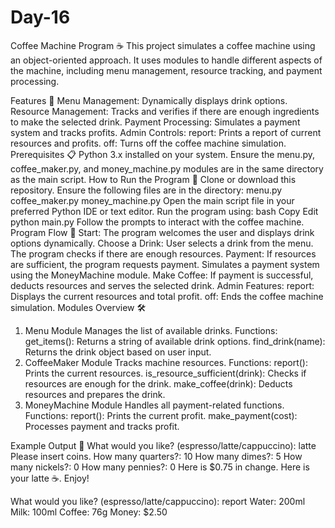 # Day-16
Coffee Machine Program ☕
This project simulates a coffee machine using an object-oriented approach. It uses modules to handle different aspects of the machine, including menu management, resource tracking, and payment processing.

Features 🌟
Menu Management: Dynamically displays drink options.
Resource Management: Tracks and verifies if there are enough ingredients to make the selected drink.
Payment Processing: Simulates a payment system and tracks profits.
Admin Controls:
report: Prints a report of current resources and profits.
off: Turns off the coffee machine simulation.
Prerequisites 📋
Python 3.x installed on your system.
Ensure the menu.py, coffee_maker.py, and money_machine.py modules are in the same directory as the main script.
How to Run the Program 🚀
Clone or download this repository.
Ensure the following files are in the directory:
menu.py
coffee_maker.py
money_machine.py
Open the main script file in your preferred Python IDE or text editor.
Run the program using:
bash
Copy
Edit
python main.py
Follow the prompts to interact with the coffee machine.
Program Flow 🔄
Start: The program welcomes the user and displays drink options dynamically.
Choose a Drink:
User selects a drink from the menu.
The program checks if there are enough resources.
Payment:
If resources are sufficient, the program requests payment.
Simulates a payment system using the MoneyMachine module.
Make Coffee:
If payment is successful, deducts resources and serves the selected drink.
Admin Features:
report: Displays the current resources and total profit.
off: Ends the coffee machine simulation.
Modules Overview 🛠️
1. Menu Module
Manages the list of available drinks.
Functions:
get_items(): Returns a string of available drink options.
find_drink(name): Returns the drink object based on user input.
2. CoffeeMaker Module
Tracks machine resources.
Functions:
report(): Prints the current resources.
is_resource_sufficient(drink): Checks if resources are enough for the drink.
make_coffee(drink): Deducts resources and prepares the drink.
3. MoneyMachine Module
Handles all payment-related functions.
Functions:
report(): Prints the current profit.
make_payment(cost): Processes payment and tracks profit.


Example Output 📖
What would you like? (espresso/latte/cappuccino): latte
Please insert coins.
How many quarters?: 10
How many dimes?: 5
How many nickels?: 0
How many pennies?: 0
Here is $0.75 in change.
Here is your latte ☕. Enjoy!

What would you like? (espresso/latte/cappuccino): report
Water: 200ml
Milk: 100ml
Coffee: 76g
Money: $2.50
